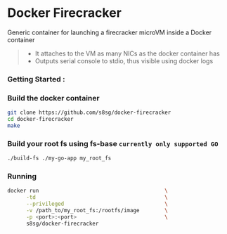 # Docker Firecracker

Generic container for launching a firecracker microVM inside a Docker container

> * It attaches to the VM as many NICs as the docker container has 
> * Outputs serial console to stdio, thus visible using docker logs   

### Getting Started :

### Build the docker container 
```sh 
git clone https://github.com/s8sg/docker-firecracker
cd docker-firecracker
make
```

### Build your root fs using fs-base `currently only supported GO`
```sh
./build-fs ./my-go-app my_root_fs
```

### Running
```sh
docker run                                        \
      -td                                         \
      --privileged                                \
      -v /path_to/my_root_fs:/rootfs/image        \
      -p <port>:<port>                            \
      s8sg/docker-firecracker
```
